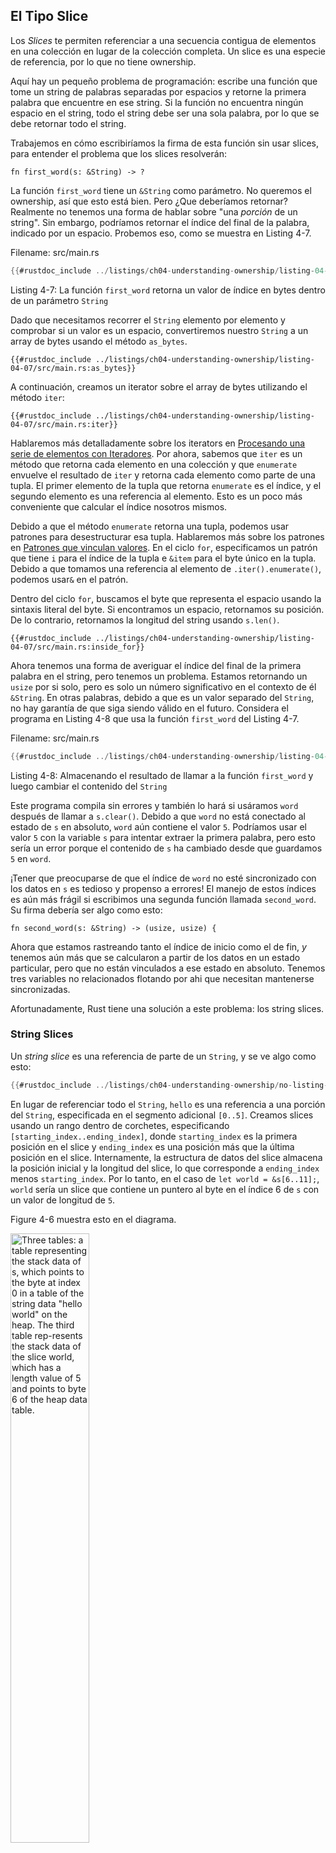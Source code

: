 ## El Tipo Slice

Los _Slices_ te permiten referenciar a una secuencia contigua de elementos
en una colección en lugar de la colección completa. Un slice es una especie de
referencia, por lo que no tiene ownership.

Aquí hay un pequeño problema de programación: escribe una función que tome un
string de palabras separadas por espacios y retorne la primera palabra que
encuentre en ese string.
Si la función no encuentra ningún espacio en el string, todo el string debe ser
una sola palabra, por lo que se debe retornar todo el string.

Trabajemos en cómo escribiríamos la firma de esta función sin usar slices,
para entender el problema que los slices resolverán:

```rust,ignore
fn first_word(s: &String) -> ?
```

La función `first_word` tiene un `&String` como parámetro. No queremos el
ownership, así que esto está bien. Pero ¿Que deberíamos retornar? Realmente no
tenemos una forma de hablar sobre "una _porción_ de un string". Sin embargo, podríamos
retornar el índice del final de la palabra, indicado por un espacio.
Probemos eso, como se muestra en Listing 4-7.

<span class="filename">Filename: src/main.rs</span>

```rust
{{#rustdoc_include ../listings/ch04-understanding-ownership/listing-04-07/src/main.rs:here}}
```

<span class="caption">Listing 4-7: La función `first_word` retorna un
valor de índice en bytes dentro de un parámetro `String`</span>

Dado que necesitamos recorrer el `String` elemento por elemento y comprobar si
un valor es un espacio, convertiremos nuestro `String` a un array de bytes
usando el método `as_bytes`.

```rust,ignore
{{#rustdoc_include ../listings/ch04-understanding-ownership/listing-04-07/src/main.rs:as_bytes}}
```

A continuación, creamos un iterator sobre el array de bytes utilizando el método
`iter`:

```rust,ignore
{{#rustdoc_include ../listings/ch04-understanding-ownership/listing-04-07/src/main.rs:iter}}
```

Hablaremos más detalladamente sobre los iterators en [Procesando una serie de elementos con Iteradores][ch13]<!-- ignore -->.
Por ahora, sabemos que `iter` es un método que retorna cada elemento en una
colección y que `enumerate` envuelve el resultado de `iter` y retorna cada
elemento como parte de una tupla. El primer elemento de la tupla que retorna
`enumerate` es el índice, y el segundo elemento es una referencia al elemento.
Esto es un poco más conveniente que calcular el índice nosotros mismos.

Debido a que el método `enumerate` retorna una tupla, podemos usar patrones para
desestructurar esa tupla. Hablaremos más sobre los patrones en [Patrones que vinculan valores][ch6]<!-- ignore -->. En el ciclo `for`, especificamos un patrón que tiene `i`
para el índice de la tupla e `&item` para el byte único en la tupla.
Debido a que tomamos una referencia al elemento de `.iter().enumerate()`,
podemos usar`&` en el patrón.

Dentro del ciclo `for`, buscamos el byte que representa el espacio usando
la sintaxis literal del byte. Si encontramos un espacio, retornamos su posición.
De lo contrario, retornamos la longitud del string usando `s.len()`.

```rust,ignore
{{#rustdoc_include ../listings/ch04-understanding-ownership/listing-04-07/src/main.rs:inside_for}}
```

Ahora tenemos una forma de averiguar el índice del final de la primera palabra
en el string, pero tenemos un problema. Estamos retornando un `usize` por si
solo, pero es solo un número significativo en el contexto de él `&String`.
En otras palabras, debido a que es un valor separado del `String`, no hay
garantía de que siga siendo válido en el futuro. Considera el programa en
Listing 4-8 que usa la función `first_word` del Listing 4-7.

<span class="filename">Filename: src/main.rs</span>

```rust
{{#rustdoc_include ../listings/ch04-understanding-ownership/listing-04-08/src/main.rs:here}}
```

<span class="caption">Listing 4-8: Almacenando el resultado de llamar a
la función `first_word` y luego cambiar el contenido del `String`</span>

Este programa compila sin errores y también lo hará si usáramos `word` después
de llamar a `s.clear()`. Debido a que `word` no está conectado al estado de `s`
en absoluto, `word` aún contiene el valor `5`. Podríamos usar el valor `5` con
la variable `s` para intentar extraer la primera palabra, pero esto sería un
error porque el contenido de `s` ha cambiado desde que guardamos `5` en `word`.

¡Tener que preocuparse de que el índice de `word` no esté sincronizado con los
datos en `s` es tedioso y propenso a errores! El manejo de estos índices es aún
más frágil si escribimos una segunda función llamada `second_word`.
Su firma debería ser algo como esto:

```rust,ignore
fn second_word(s: &String) -> (usize, usize) {
```

Ahora que estamos rastreando tanto el índice de inicio como el de fin, _y_
tenemos aún más que se calcularon a partir de los datos en un estado particular,
pero que no están vinculados a ese estado en absoluto. Tenemos tres variables no
relacionados flotando por ahi que necesitan mantenerse sincronizadas.

Afortunadamente, Rust tiene una solución a este problema: los string slices.

### String Slices

Un _string slice_ es una referencia de parte de un `String`, y se ve algo como
esto:

```rust
{{#rustdoc_include ../listings/ch04-understanding-ownership/no-listing-17-slice/src/main.rs:here}}
```

En lugar de referenciar todo el `String`, `hello` es una referencia a una
porción del `String`, especificada en el segmento adicional `[0..5]`. Creamos
slices usando un rango dentro de corchetes, especificando
`[starting_index..ending_index]`, donde `starting_index` es la primera posición
en el slice y `ending_index` es una posición más que la última posición en el
slice. Internamente, la estructura de datos del slice almacena la posición
inicial y la longitud del slice, lo que corresponde a `ending_index` menos
`starting_index`. Por lo tanto, en el caso de `let world = &s[6..11];`, `world`
sería un slice que contiene un puntero al byte en el índice 6 de `s` con un
valor de longitud de `5`.

Figure 4-6 muestra esto en el diagrama.

<img alt="Three tables: a table representing the stack data of s, which points
to the byte at index 0 in a table of the string data &quot;hello world&quot; on
the heap. The third table rep-resents the stack data of the slice world, which
has a length value of 5 and points to byte 6 of the heap data table."
src="img/trpl04-06.svg" class="center" style="width: 50%;" />

<span class="caption">Figure 4-6: String slice referencia una parte de un
`String`</span>

Con la sintaxis de rango `..` de Rust, si queremos comenzar en el índice 0,
podemos dejar el valor antes de los dos puntos. En otras palabras, estos son
iguales:

```rut
let s = String::from("hello");

let slice = &s[0..2];
let slice = &s[..2];
```

Del mismo modo, si el slice incluye el último byte del `String`, podemos
eliminar el número final. Esto significa que son iguales:

```rust
let s = String::from("hello");

let len = s.len();

let slice = &s[3..len];
let slice = &s[3..];
```

También podemos omitir ambos valores para tomar un slice de todo el string.
Entonces estos son iguales:

```rust
let s = String::from("hello");

let len = s.len();

let slice = &s[0..len];
let slice = &s[..];
```

> Nota: Los índices del rango del string slice deben ocurrir en límites válidos
> de caracteres UTF-8. Si intentamos crear un string slice en medio de un
> caracter multibyte, tu programa saldrá con un error. Para fines de
> introducción a los string slices, estamos asumiendo solo ASCII en esta
> sección; una discusión más completa sobre el manejo de UTF-8 se encuentra
> en la sección [Almacenando texto codificado en UTF-8 con Strings][strings]<!-- ignore --> del
> Capítulo 8.

Con toda esta información en mente, reescribamos `first_word` para retornar un
slice. El tipo que significa “string slice” se escribe como `&str`:

<span class="filename">Filename: src/main.rs</span>

```rust
{{#rustdoc_include ../listings/ch04-understanding-ownership/no-listing-18-first-word-slice/src/main.rs:here}}
```

Obtenemos el índice para el final de la palabra de la misma manera que lo
hicimos en el Listing 4-7, buscando la primera aparición de un espacio. Cuando
encontramos un espacio, retornamos un string slice usando el inicio del string
y el índice del espacio como índices de inicio y final.

Ahora cuando llamamos a `first_word`, obtenemos un único valor que está
vinculado a los datos subyacentes. El valor se compone de una referencia al
punto de inicio del slice y el número de elementos en el slice.

Retornando el slice también funcionaría para la función `second_word`:

```rust,ignore
fn second_word(s: &String) -> &str {
```

Ahora tenemos una API sencilla que es mucho más difícil de estropear porque el
compilador se asegurará de que las referencias dentro del `String` sigan siendo
válidas. ¿Recuerdas el error en el programa en Listing 4-8, cuando obtuvimos
el índice para el final de la primera palabra, pero luego limpiamos el string
de modo que nuestro índice era inválido? Ese código era lógicamente incorrecto,
pero no mostraba errores inmediatos. Los problemas aparecerían más tarde si
seguimos intentando usar el índice de la primera palabra con un string vacío.
Los Slices hacen que este error sea imposible y nos permiten saber que tenemos
un problema en nuestro código mucho antes. El uso de la versión slice de
`first_word` arrojará un error en tiempo de compilación:

<span class="filename">Filename: src/main.rs</span>

```rust,ignore,does_not_compile
{{#rustdoc_include ../listings/ch04-understanding-ownership/no-listing-19-slice-error/src/main.rs:here}}
```

Aquí está el error del compilador:

```console
{{#include ../listings/ch04-understanding-ownership/no-listing-19-slice-error/output.txt}}
```

Recordemos que las reglas del borrowing si tenemos una referencia immutable a
algo, no podemos tomar también una referencia mutable. Debido a que `clear`
necesita truncar el `String`, necesita obtener una referencia mutable.
El `println!` después de la llamada a `clear` usa la referencia en `word`,
por lo que la referencia inmutable debe seguir activa en ese punto. Rust
impide que la referencia mutable en `clear` y la referencia inmutable en `word`
existan al mismo tiempo, y la compilación falla. No solo Rust ha hecho más fácil
nuestra API, sino que también ha eliminado una clase entera de errores en tiempo
de compilación.

<!-- Old heading. Do not remove or links may break. -->

<a id="string-literals-are-slices"></a>

#### String Literales como Slices

Recordemos que hablamos sobre que los string literales se almacenan dentro
del binario. Ahora que sabemos sobre los slices, podemos entender correctamente
los string literales:

```rust
let s = "Hello, world!";
```

El tipo de `s` aquí es `&str`: es un slice apuntando a ese punto específico
del binario. Esto también es por qué los literales de string son inmutables;
`&str` es una referencia inmutable.

#### String Slices as Parameters

Conociendo que puedes tomar slices de literales y valores `String` nos lleva
a una mejora más en `first_word`, y es su firma:

```rust,ignore
fn first_word(s: &String) -> &str {
```

Un Rustacean más experimentado escribiría la firma mostrada en el Listing 4-9
en su lugar porque nos permite usar la misma función en ambos valores `&String`
y `&str`.

```rust,ignore
{{#rustdoc_include ../listings/ch04-understanding-ownership/listing-04-09/src/main.rs:here}}
```

<span class="caption">Listing 4-9:
Mejorando la función `first_word` usando un string slice como parámetro
para el tipo del parámetro de`s`</span>

Si tenemos un string slice, podemos pasar directamente ese valor. Si tenemos
un `String`, podemos pasar un slice del `String` o una referencia al `String`.
Esta flexibilidad aprovecha las _deref coercions_, una característica que
veremos en la sección ["Tratando los Smart Pointers como Referencias Regulares con el Trait Deref"][deref-coercions]<!--ignore--> del Capítulo 15.

Definir una función para tomar un string slice en lugar de una referencia a un
`String` hace que nuestra API sea más general y útil sin perder ninguna
funcionalidad:

<span class="filename">Filename: src/main.rs</span>

```rust
{{#rustdoc_include ../listings/ch04-understanding-ownership/listing-04-09/src/main.rs:usage}}
```

### Otros Slices

Los string slices, como puedes imaginar, son específicos para strings. Pero
hay un tipo de slice más general. Considera este array:

```rust
let a = [1, 2, 3, 4, 5];
```

Así como podemos querer referirnos a parte de un string, también podemos querer
referirnos a parte de un array. Lo haríamos de esta manera:

```rust
let a = [1, 2, 3, 4, 5];

let slice = &a[1..3];

assert_eq!(slice, &[2, 3]);
```

Este slice tiene el tipo `&[i32]`. Funciona de la misma manera que los slices
de string, almacenando una referencia al primer elemento y una longitud. Usarás
este tipo de slice para todo tipo de colecciones. Hablaremos de estas
colecciones en detalle cuando veamos vectores en el Capítulo 8.

## Resumen

Los conceptos de ownership, borrowing, y slices aseguran la seguridad de la
memoria en los programas Rust en tiempo de compilación. El lenguaje Rust te
da control sobre el uso de la memoria de la misma manera que otros lenguajes
de programación de sistemas, pero el hecho de que el propietario de los datos
limpie automáticamente esos datos cuando salen del scope significa que no tienes
que escribir y depurar código extra para obtener este control.

El ownership afecta a cómo funcionan otras partes de Rust, así que hablaremos
de estos conceptos más adelante en el libro. Vamos a pasar al Capítulo 5 y
ver cómo agrupar piezas de datos en un `struct`.

[ch13]: ch13-02-iterators.html
[ch6]: ch06-02-match.html#patrones-que-vinculan-valores
[strings]: ch08-02-strings.html#almacenando-texto-codificado-en-utf-8-con-strings
[deref-coercions]: ch15-02-deref.html#implicit-deref-coercions-with-functions-and-methods
